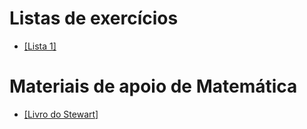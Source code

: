# Listas de exercícios

- [[Lista 1]](../lista1.pdf)


# Materiais de apoio de Matemática
- [[Livro do Stewart]](../calc1/stewart.pdf)
